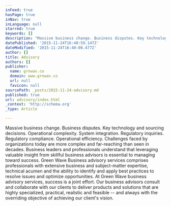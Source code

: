 ```yaml
---
inFeed: true
hasPage: true
inNav: true
inLanguage: null
starred: true
keywords: []
description: "Massive business change. Business disputes. Key technology and sourcing decisions. Operational complexity. System integration. Regulatory inquiries.\_ Regulatory"
datePublished: '2015-11-24T16:40:59.147Z'
dateModified: '2015-11-24T16:40:00.477Z'
author: []
title: Advisory
authors: []
publisher:
  name: grnwav.co
  domain: www.grnwav.co
  url: null
  favicon: null
sourcePath: _posts/2015-11-24-advisory.md
published: true
url: advisory/index.html
_context: 'http://schema.org'
_type: Article

---
```

Massive business change. Business disputes. Key technology and sourcing decisions. Operational complexity. System integration. Regulatory inquiries.  Regulatory compliance. Operational efficiency.   Challenges faced by organizations today are more complex and far-reaching than seen in decades. Business leaders and professionals understand that leveraging valuable insight from skillful business advisors is essential to managing toward success.   Green Wave Business advisory services comprises professionals with extensive business and subject-matter expertise, technical acumen and the ability to identify and apply best practices to resolve issues and optimize opportunities. At Green Wave business advisory services, success is a joint effort. Our business advisors consult and collaborate with our clients to deliver products and solutions that are highly specialized, practical, realistic and feasible -- and always with the overriding objective of achieving our client's vision.